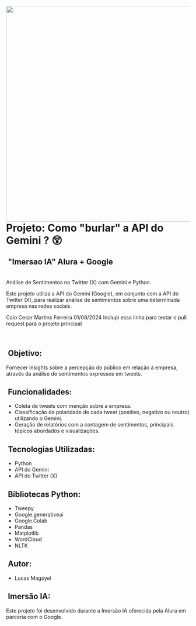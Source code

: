 <img align="right" height="590em" src="https://raw.githubusercontent.com/gist/llucasmagoyel/fffc24bf97600600b28ecab17587057f/raw/63e35f1e43c400ee6954168963554357b1db29d2/githubcard.svg"/>

# Projeto: Como "burlar" a API do Gemini ? 😲
## &nbsp;"Imersao IA" Alura + Google

<br>
Análise de Sentimentos no Twitter (X) com Gemini e Python.

Este projeto utiliza a API do Gemini (Google), em conjunto com a API do Twitter (X), para realizar análise de sentimentos sobre uma determinada empresa nas redes sociais.

Caio Cesar Martins Ferreira 01/08/2024
Inclupi essa linha para testar o pull request para o projeto principal

<br>

## &nbsp;Objetivo:
Fornecer insights sobre a percepção do público em relação à empresa, através da análise de sentimentos expressos em tweets.

## &nbsp;Funcionalidades:
- Coleta de tweets com menção sobre a empresa.
- Classificação da polaridade de cada tweet (positivo, negativo ou neutro) utilizando o Gemini.
- Geração de relatórios com a contagem de sentimentos, principais tópicos abordados e visualizações.

## &nbsp;Tecnologias Utilizadas:
- Python
- API do Gemini
- API do Twitter (X)

## &nbsp;Bibliotecas Python: 
- Tweepy
- Google.generativeai
- Google.Colab
- Pandas
- Matplotlib
- WordCloud
- NLTK

## &nbsp;Autor:
- Lucas Magoyel

## &nbsp;Imersão IA:
Este projeto foi desenvolvido durante a Imersão IA oferecida pela Alura em parceria com o Google.
